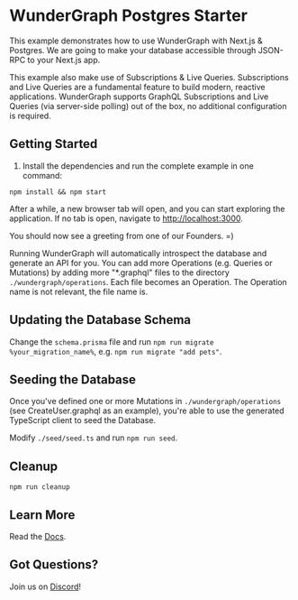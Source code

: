 # WunderGraph Postgres Starter

This example demonstrates how to use WunderGraph with Next.js & Postgres. We are going to make your database accessible through JSON-RPC to your Next.js app.

This example also make use of Subscriptions & Live Queries.
Subscriptions and Live Queries are a fundamental feature to build modern, reactive applications.
WunderGraph supports GraphQL Subscriptions and Live Queries (via server-side polling) out of the box, no additional configuration is required.

## Getting Started

1. Install the dependencies and run the complete example in one command:

```shell
npm install && npm start
```

After a while, a new browser tab will open,
and you can start exploring the application.
If no tab is open, navigate to [http://localhost:3000](http://localhost:3000).

You should now see a greeting from one of our Founders. =)

Running WunderGraph will automatically introspect the database and generate an API for you.
You can add more Operations (e.g. Queries or Mutations) by adding more "\*.graphql" files to the directory `./wundergraph/operations`.
Each file becomes an Operation. The Operation name is not relevant, the file name is.

## Updating the Database Schema

Change the `schema.prisma` file and run `npm run migrate %your_migration_name%`,
e.g. `npm run migrate "add pets"`.

## Seeding the Database

Once you've defined one or more Mutations in `./wundergraph/operations` (see CreateUser.graphql as an example),
you're able to use the generated TypeScript client to seed the Database.

Modify `./seed/seed.ts` and run `npm run seed`.

## Cleanup

```shell
npm run cleanup
```

## Learn More

Read the [Docs](https://wundergraph.com/docs).

## Got Questions?

Join us on [Discord](https://wundergraph.com/discord)!
